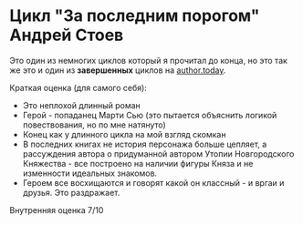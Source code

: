 # Цикл "За последним порогом" Андрей Стоев

Это один из немногих циклов который я прочитал до конца, но это так же это и один из **завершенных** циклов на [author.today](https://author.today/work/series/5199). 

Краткая оценка (для самого себя):
- Это неплохой длинный роман
- Герой - попаданец Марти Сью (это пытается объяснить логикой повествования, но по мне натянуто)
- Конец как у длинного цикла на мой взгляд скомкан
- В последних книгах не история персонажа больше цепляет, а рассуждения автора о придуманной автором Утопии Новгородского Княжества - все построено на наличии фигуры Княза и не изменности идеальных знакомов.
- Героем все восхищаются и говорят какой он классный - и вргаи и друзья. Это раздражает.

Внутренняя оценка 7/10